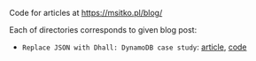 Code for articles at https://msitko.pl/blog/

Each of directories corresponds to given blog post:

* `Replace JSON with Dhall: DynamoDB case study`: [article](https://msitko.pl/blog/2019/03/13/replace-json-with-dhall.html), [code](dhall-dynamo)
